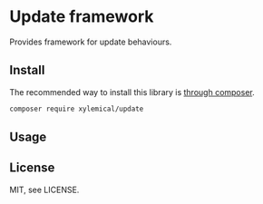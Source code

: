# Update framework

Provides framework for update behaviours.

## Install

The recommended way to install this library is [through composer](http://getcomposer.org).

```sh
composer require xylemical/update
```

## Usage

## License

MIT, see LICENSE.
